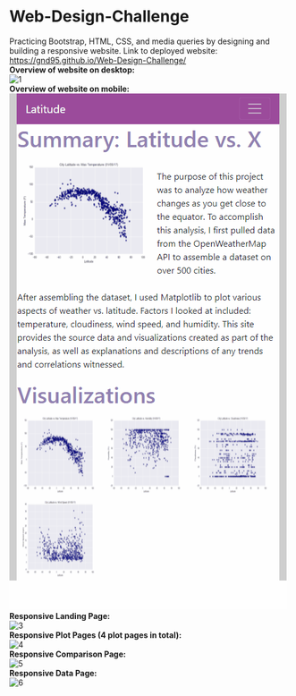 # Web-Design-Challenge
Practicing Bootstrap, HTML, CSS, and media queries by designing and building a responsive website. Link to deployed website: https://gnd95.github.io/Web-Design-Challenge/
**</br>Overview of website on desktop:</br>** ![1](/Images/1.gif)
**</br>Overview of website on mobile:</br>** ![2](/Images/2.gif)
**</br>Responsive Landing Page:</br>** ![3](/Images/3.gif)
**</br>Responsive Plot Pages (4 plot pages in total):</br>** ![4](/Images/4.gif)
**</br>Responsive Comparison Page:</br>** ![5](/Images/5.gif)
**</br>Responsive Data Page:</br>** ![6](/Images/6.gif)

